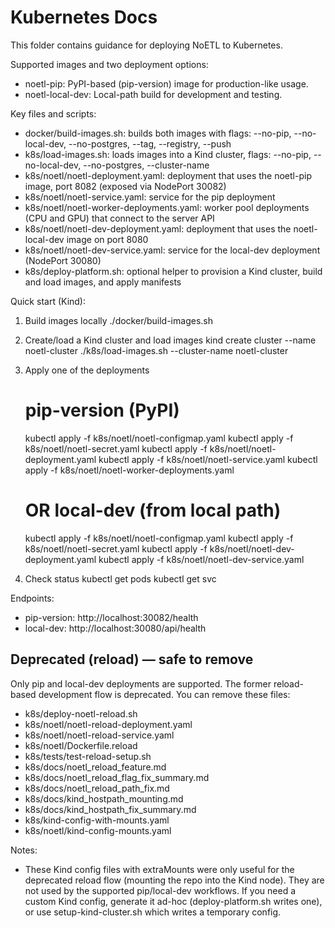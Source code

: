 # Kubernetes Docs

This folder contains guidance for deploying NoETL to Kubernetes.

Supported images and two deployment options:
- noetl-pip: PyPI-based (pip-version) image for production-like usage.
- noetl-local-dev: Local-path build for development and testing.

Key files and scripts:
- docker/build-images.sh: builds both images with flags: --no-pip, --no-local-dev, --no-postgres, --tag, --registry, --push
- k8s/load-images.sh: loads images into a Kind cluster, flags: --no-pip, --no-local-dev, --no-postgres, --cluster-name
- k8s/noetl/noetl-deployment.yaml: deployment that uses the noetl-pip image, port 8082 (exposed via NodePort 30082)
- k8s/noetl/noetl-service.yaml: service for the pip deployment
- k8s/noetl/noetl-worker-deployments.yaml: worker pool deployments (CPU and GPU) that connect to the server API
- k8s/noetl/noetl-dev-deployment.yaml: deployment that uses the noetl-local-dev image on port 8080
- k8s/noetl/noetl-dev-service.yaml: service for the local-dev deployment (NodePort 30080)
- k8s/deploy-platform.sh: optional helper to provision a Kind cluster, build and load images, and apply manifests

Quick start (Kind):
1) Build images locally
   ./docker/build-images.sh

2) Create/load a Kind cluster and load images
   kind create cluster --name noetl-cluster
   ./k8s/load-images.sh --cluster-name noetl-cluster

3) Apply one of the deployments
   # pip-version (PyPI)
   kubectl apply -f k8s/noetl/noetl-configmap.yaml
   kubectl apply -f k8s/noetl/noetl-secret.yaml
   kubectl apply -f k8s/noetl/noetl-deployment.yaml
   kubectl apply -f k8s/noetl/noetl-service.yaml
   kubectl apply -f k8s/noetl/noetl-worker-deployments.yaml

   # OR local-dev (from local path)
   kubectl apply -f k8s/noetl/noetl-configmap.yaml
   kubectl apply -f k8s/noetl/noetl-secret.yaml
   kubectl apply -f k8s/noetl/noetl-dev-deployment.yaml
   kubectl apply -f k8s/noetl/noetl-dev-service.yaml

4) Check status
   kubectl get pods
   kubectl get svc

Endpoints:
- pip-version: http://localhost:30082/health
- local-dev: http://localhost:30080/api/health



## Deprecated (reload) — safe to remove

Only pip and local-dev deployments are supported. The former reload-based development flow is deprecated. You can remove these files:
- k8s/deploy-noetl-reload.sh
- k8s/noetl/noetl-reload-deployment.yaml
- k8s/noetl/noetl-reload-service.yaml
- k8s/noetl/Dockerfile.reload
- k8s/tests/test-reload-setup.sh
- k8s/docs/noetl_reload_feature.md
- k8s/docs/noetl_reload_flag_fix_summary.md
- k8s/docs/noetl_reload_path_fix.md
- k8s/docs/kind_hostpath_mounting.md
- k8s/docs/kind_hostpath_fix_summary.md
- k8s/kind-config-with-mounts.yaml
- k8s/noetl/kind-config-mounts.yaml

Notes:
- These Kind config files with extraMounts were only useful for the deprecated reload flow (mounting the repo into the Kind node). They are not used by the supported pip/local-dev workflows. If you need a custom Kind config, generate it ad-hoc (deploy-platform.sh writes one), or use setup-kind-cluster.sh which writes a temporary config.
